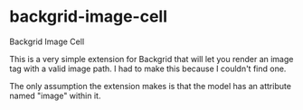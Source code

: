 backgrid-image-cell
===================

Backgrid Image Cell

This is a very simple extension for Backgrid that will let you render an image tag with a valid image path. I had to make this because I couldn't find one. 

The only assumption the extension makes is that the model has an attribute named "image" within it.